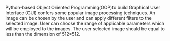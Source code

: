 Python-based Object Oriented Programming(OOP)to build Graphical User Interface (GUI) confers some popular image processing techniques. An image can be chosen by the user and can apply different filters to the selected image. User can choose the range of applicable parameters which will be employed to the images. The user selected image should be equal to less than the dimension of 512*512. 
